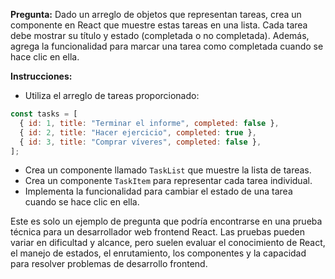 **Pregunta:**
Dado un arreglo de objetos que representan tareas, crea un componente en React que muestre estas tareas en una lista. Cada tarea debe mostrar su título y estado (completada o no completada). Además, agrega la funcionalidad para marcar una tarea como completada cuando se hace clic en ella.

**Instrucciones:**
- Utiliza el arreglo de tareas proporcionado: 
```javascript
const tasks = [
  { id: 1, title: "Terminar el informe", completed: false },
  { id: 2, title: "Hacer ejercicio", completed: true },
  { id: 3, title: "Comprar víveres", completed: false },
];
```
- Crea un componente llamado `TaskList` que muestre la lista de tareas.
- Crea un componente `TaskItem` para representar cada tarea individual.
- Implementa la funcionalidad para cambiar el estado de una tarea cuando se hace clic en ella.

Este es solo un ejemplo de pregunta que podría encontrarse en una prueba técnica para un desarrollador web frontend React. Las pruebas pueden variar en dificultad y alcance, pero suelen evaluar el conocimiento de React, el manejo de estados, el enrutamiento, los componentes y la capacidad para resolver problemas de desarrollo frontend.